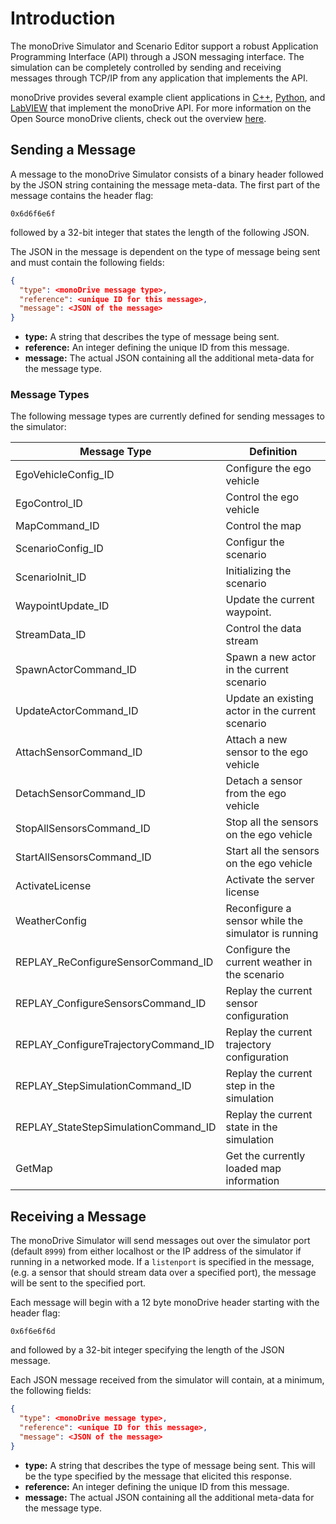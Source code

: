 # Introduction

The monoDrive Simulator and Scenario Editor support a robust Application 
Programming Interface (API) through a JSON messaging interface. The simulation
can be completely controlled by sending and receiving messages through TCP/IP
from any application that implements the API. 

monoDrive provides several example client applications in 
[C++](../../cpp_client/cpp_quick_start), 
[Python](../../python_client/quick_start), and 
[LabVIEW](../../LV_client/quick_start/LabVIEW_client_quick_start) that 
implement the monoDrive API. For more information on the Open Source monoDrive
clients, check out the overview [here](../../monodrive_clients).


## Sending a Message

A message to the monoDrive Simulator consists of a binary header followed by
the JSON string containing the message meta-data. The first part of the message
contains the header flag:

```
0x6d6f6e6f
```

followed by a 32-bit integer that states the length of the following JSON.

The JSON in the message is dependent on the type of message being sent and must
contain the following fields:

```json
{
  "type": <monoDrive message type>,
  "reference": <unique ID for this message>,
  "message": <JSON of the message>
}
```

- **type:** A string that describes the type of message being sent. 
- **reference:** An integer defining the unique ID from this message. 
- **message:** The actual JSON containing all the additional meta-data for the message type.


### Message Types

The following message types are currently defined for sending messages to the 
simulator:

| Message Type | Definition |
| ------------ | ---------- | 
| EgoVehicleConfig_ID | Configure the ego vehicle |
| EgoControl_ID | Control the ego vehicle |
| MapCommand_ID | Control the map |
| ScenarioConfig_ID | Configur the scenario |
| ScenarioInit_ID | Initializing the scenario |
| WaypointUpdate_ID | Update the current waypoint. |
| StreamData_ID | Control the data stream |
| SpawnActorCommand_ID | Spawn a new actor in the current scenario |
| UpdateActorCommand_ID | Update an existing actor in the current scenario |
| AttachSensorCommand_ID | Attach a new sensor to the ego vehicle |
| DetachSensorCommand_ID | Detach a sensor from the ego vehicle |
| StopAllSensorsCommand_ID | Stop all the sensors on the ego vehicle |
| StartAllSensorsCommand_ID | Start all the sensors on the ego vehicle |
| ActivateLicense | Activate the server license |
| WeatherConfig | Reconfigure a sensor while the simulator is running |
| REPLAY_ReConfigureSensorCommand_ID | Configure the current weather in the scenario |
| REPLAY_ConfigureSensorsCommand_ID | Replay the current sensor configuration |
| REPLAY_ConfigureTrajectoryCommand_ID | Replay the current trajectory configuration |
| REPLAY_StepSimulationCommand_ID | Replay the current step in the simulation |
| REPLAY_StateStepSimulationCommand_ID | Replay the current state in the simulation |
| GetMap | Get the currently loaded map information | 


## Receiving a Message

The monoDrive Simulator will send messages out over the simulator port 
(default `8999`) from either localhost or the IP address of the simulator if 
running in a networked mode. If a `listenport` is specified in the message, 
(e.g. a sensor that should stream data over a specified port), the message will
be sent to the specified port.

Each message will begin with a 12 byte monoDrive header starting with the 
header flag:

```
0x6f6e6f6d
```

and followed by a 32-bit integer specifying the length of the JSON message.

Each JSON message received from the simulator will contain, at a minimum, the
following fields:

```json
{
  "type": <monoDrive message type>,
  "reference": <unique ID for this message>,
  "message": <JSON of the message>
}
```

- **type:** A string that describes the type of message being sent. This will be the type specified by the message that elicited this response.
- **reference:** An integer defining the unique ID from this message. 
- **message:** The actual JSON containing all the additional meta-data for the message type.
